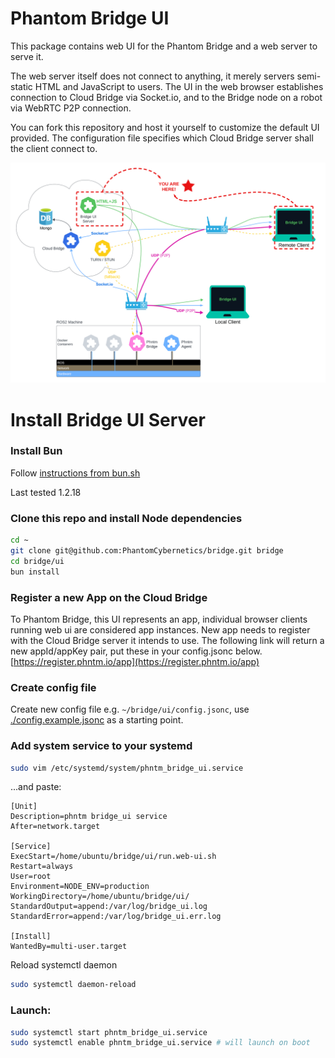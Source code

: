 # Phantom Bridge UI

This package contains web UI for the Phantom Bridge and a web server to serve it.

The web server itself does not connect to anything, it merely servers semi-static HTML and JavaScript to users. The UI in the web browser establishes connection to Cloud Bridge via Socket.io, and to the Bridge node on a robot via WebRTC P2P connection.

You can fork this repository and host it yourself to customize the default UI provided. The configuration file specifies which Cloud Bridge server shall the client connect to.

![Infrastructure map](https://raw.githubusercontent.com/PhantomCybernetics/phntm_bridge_docs/refs/heads/main/img/Architecture_UI_Server.png)

# Install Bridge UI Server

### Install Bun

Follow [instructions from bun.sh](https://bun.sh/docs/installation)

Last tested 1.2.18

### Clone this repo and install Node dependencies

```bash
cd ~
git clone git@github.com:PhantomCybernetics/bridge.git bridge
cd bridge/ui
bun install
```

### Register a new App on the Cloud Bridge

To Phantom Bridge, this UI represents an app, individual browser clients running web ui are considered app instances. New app needs to register with the Cloud Bridge server it intends to use. The following link will return a new appId/appKey pair, put these in your config.jsonc below.
[https://register.phntm.io/app](https://register.phntm.io/app)

### Create config file

Create new config file e.g. `~/bridge/ui/config.jsonc`, use [./config.example.jsonc](./config.example.jsonc) as a starting point.

### Add system service to your systemd

```bash
sudo vim /etc/systemd/system/phntm_bridge_ui.service
```

...and paste:

```
[Unit]
Description=phntm bridge_ui service
After=network.target

[Service]
ExecStart=/home/ubuntu/bridge/ui/run.web-ui.sh
Restart=always
User=root
Environment=NODE_ENV=production
WorkingDirectory=/home/ubuntu/bridge/ui/
StandardOutput=append:/var/log/bridge_ui.log
StandardError=append:/var/log/bridge_ui.err.log

[Install]
WantedBy=multi-user.target
```

Reload systemctl daemon

```bash
sudo systemctl daemon-reload
```

### Launch:

```bash
sudo systemctl start phntm_bridge_ui.service
sudo systemctl enable phntm_bridge_ui.service # will launch on boot
```
